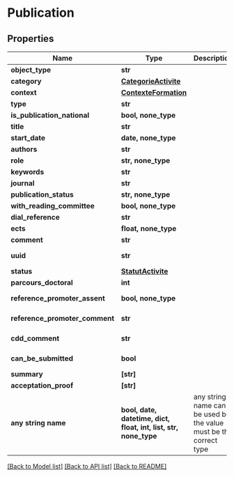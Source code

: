 # Publication


## Properties
Name | Type | Description | Notes
------------ | ------------- | ------------- | -------------
**object_type** | **str** |  | 
**category** | [**CategorieActivite**](CategorieActivite.md) |  | 
**context** | [**ContexteFormation**](ContexteFormation.md) |  | 
**type** | **str** |  | 
**is_publication_national** | **bool, none_type** |  | 
**title** | **str** |  | 
**start_date** | **date, none_type** |  | 
**authors** | **str** |  | 
**role** | **str, none_type** |  | 
**keywords** | **str** |  | 
**journal** | **str** |  | 
**publication_status** | **str, none_type** |  | 
**with_reading_committee** | **bool, none_type** |  | 
**dial_reference** | **str** |  | 
**ects** | **float, none_type** |  | 
**comment** | **str** |  | 
**uuid** | **str** |  | [optional] [readonly] 
**status** | [**StatutActivite**](StatutActivite.md) |  | [optional] 
**parcours_doctoral** | **int** |  | [optional] 
**reference_promoter_assent** | **bool, none_type** |  | [optional] [readonly] 
**reference_promoter_comment** | **str** |  | [optional] [readonly] 
**cdd_comment** | **str** |  | [optional] [readonly] 
**can_be_submitted** | **bool** |  | [optional] [readonly] 
**summary** | **[str]** |  | [optional] 
**acceptation_proof** | **[str]** |  | [optional] 
**any string name** | **bool, date, datetime, dict, float, int, list, str, none_type** | any string name can be used but the value must be the correct type | [optional]

[[Back to Model list]](../README.md#documentation-for-models) [[Back to API list]](../README.md#documentation-for-api-endpoints) [[Back to README]](../README.md)


